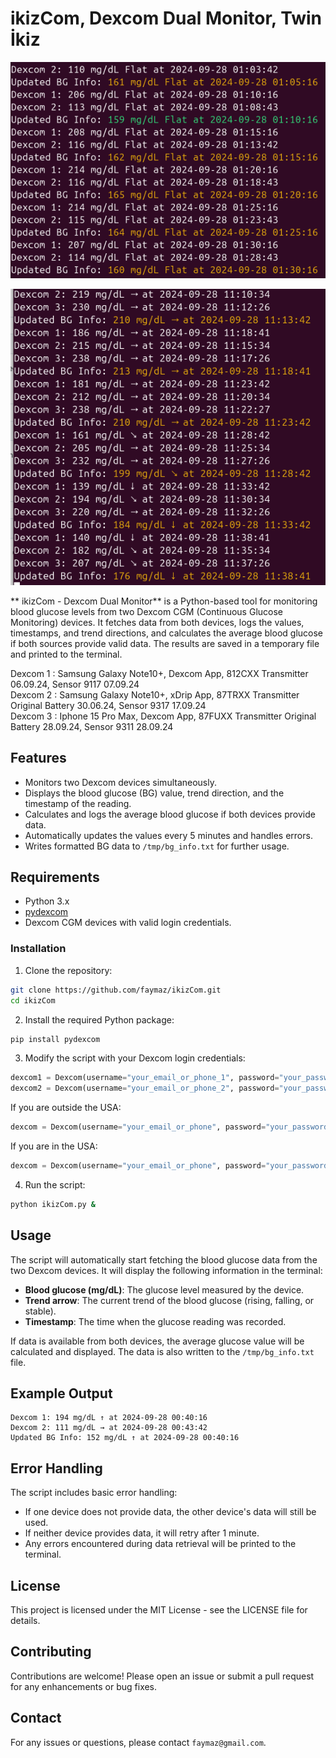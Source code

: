 # ikizCom,  Dexcom Dual Monitor, Twin İkiz

![Dexcom_1](img/dexcom_dual.png)

![Dexcom_2](img/dexcom_triple.png)

** ikizCom - Dexcom Dual Monitor** is a Python-based tool for monitoring blood glucose levels from two Dexcom CGM (Continuous Glucose Monitoring) devices. It fetches data from both devices, logs the values, timestamps, and trend directions, and calculates the average blood glucose if both sources provide valid data. The results are saved in a temporary file and printed to the terminal.


Dexcom 1 : Samsung Galaxy Note10+, Dexcom App,  812CXX Transmitter 06.09.24, Sensor 9117 07.09.24  
Dexcom 2 : Samsung Galaxy Note10+, xDrip App,   87TRXX Transmitter Original Battery 30.06.24, Sensor 9317 17.09.24  
Dexcom 3 : Iphone 15 Pro Max,       Dexcom App, 87FUXX Transmitter Original Battery 28.09.24, Sensor 9311 28.09.24  

## Features

- Monitors two Dexcom devices simultaneously.
- Displays the blood glucose (BG) value, trend direction, and the timestamp of the reading.
- Calculates and logs the average blood glucose if both devices provide data.
- Automatically updates the values every 5 minutes and handles errors.
- Writes formatted BG data to `/tmp/bg_info.txt` for further usage.

## Requirements

- Python 3.x
- [pydexcom](https://pypi.org/project/pydexcom/)
- Dexcom CGM devices with valid login credentials.

### Installation

1. Clone the repository:

```bash
git clone https://github.com/faymaz/ikizCom.git
cd ikizCom
```

2. Install the required Python package:

```bash
pip install pydexcom
```

3. Modify the script with your Dexcom login credentials:

```python
dexcom1 = Dexcom(username="your_email_or_phone_1", password="your_password_1", ous=True)
dexcom2 = Dexcom(username="your_email_or_phone_2", password="your_password_2", ous=True)
```

If you are outside the USA:
```python
dexcom = Dexcom(username="your_email_or_phone", password="your_password", ous=True)
```

If you are in the USA:
```python
dexcom = Dexcom(username="your_email_or_phone", password="your_password")
```


4. Run the script:

```bash
python ikizCom.py &
```

## Usage

The script will automatically start fetching the blood glucose data from the two Dexcom devices. It will display the following information in the terminal:

- **Blood glucose (mg/dL)**: The glucose level measured by the device.
- **Trend arrow**: The current trend of the blood glucose (rising, falling, or stable).
- **Timestamp**: The time when the glucose reading was recorded.

If data is available from both devices, the average glucose value will be calculated and displayed. The data is also written to the `/tmp/bg_info.txt` file.

## Example Output

```
Dexcom 1: 194 mg/dL ↑ at 2024-09-28 00:40:16
Dexcom 2: 111 mg/dL → at 2024-09-28 00:43:42
Updated BG Info: 152 mg/dL ↑ at 2024-09-28 00:40:16
```

## Error Handling

The script includes basic error handling:
- If one device does not provide data, the other device's data will still be used.
- If neither device provides data, it will retry after 1 minute.
- Any errors encountered during data retrieval will be printed to the terminal.

## License

This project is licensed under the MIT License - see the LICENSE file for details.

## Contributing

Contributions are welcome! Please open an issue or submit a pull request for any enhancements or bug fixes.

## Contact

For any issues or questions, please contact `faymaz@gmail.com`.
```
